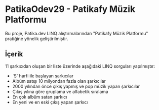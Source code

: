 # PatikaOdev29 - Patikafy Müzik Platformu

Bu proje, Patika.dev LINQ alıştırmalarından "Patikafy Müzik Platformu" pratiğine yönelik geliştirilmiştir. 

## İçerik

11 şarkıcıdan oluşan bir liste üzerinde aşağıdaki LINQ sorguları yapılmıştır:

- 'S' harfi ile başlayan şarkıcılar
- Albüm satışı 10 milyondan fazla olan şarkıcılar
- 2000 yılından önce çıkış yapmış ve pop müzik yapan şarkıcılar
- Çıkış yılına göre gruplama ve alfabetik sıralama
- En çok albüm satan şarkıcı
- En yeni ve en eski çıkış yapan şarkıcı
